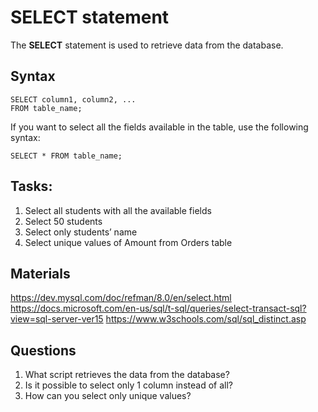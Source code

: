 # SELECT statement 
The **SELECT** statement is used to retrieve data from the database. 

## Syntax
```
SELECT column1, column2, ...
FROM table_name;
```

If you want to select all the fields available in the table, use the following syntax:
```
SELECT * FROM table_name;
```

## Tasks:
1.	Select all students with all the available fields
2.	Select 50 students
3.	Select only students’ name
4.	Select unique values of Amount from Orders table

## Materials
https://dev.mysql.com/doc/refman/8.0/en/select.html 
https://docs.microsoft.com/en-us/sql/t-sql/queries/select-transact-sql?view=sql-server-ver15 
https://www.w3schools.com/sql/sql_distinct.asp 

## Questions
1. What script retrieves the data from the database?
2. Is it possible to select only 1 column instead of all?
3. How can you select only unique values?
 
